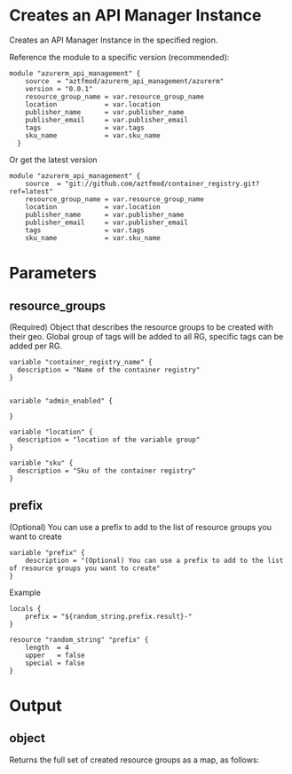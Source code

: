 
# Creates an API Manager Instance

Creates an API Manager Instance in the specified region.

Reference the module to a specific version (recommended):

```hcl
module "azurerm_api_management" {
    source  = "aztfmod/azurerm_api_management/azurerm"
    version = "0.0.1"
    resource_group_name = var.resource_group_name
    location            = var.location
    publisher_name      = var.publisher_name
    publisher_email     = var.publisher_email
    tags                = var.tags
    sku_name            = var.sku_name
  }
```

Or get the latest version

```hcl
module "azurerm_api_management" {
    source  = "git://github.com/aztfmod/container_registry.git?ref=latest"
    resource_group_name = var.resource_group_name
    location            = var.location
    publisher_name      = var.publisher_name
    publisher_email     = var.publisher_email
    tags                = var.tags
    sku_name            = var.sku_name
```

# Parameters

## resource_groups

(Required) Object that describes the resource groups to be created with their geo.
Global group of tags will be added to all RG, specific tags can be added per RG.

```hcl
variable "container_registry_name" {
  description = "Name of the container registry"
}
```
 
```hcl

variable "admin_enabled" {
  
}
```

```hcl
variable "location" {
  description = "location of the variable group"
}

```

```hcl
variable "sku" {
  description = "Sku of the container registry"
}
```

## prefix

(Optional) You can use a prefix to add to the list of resource groups you want to create

```hcl
variable "prefix" {
    description = "(Optional) You can use a prefix to add to the list of resource groups you want to create"
}
```

Example

```hcl
locals {
    prefix = "${random_string.prefix.result}-"
}

resource "random_string" "prefix" {
    length  = 4
    upper   = false
    special = false
}
```

# Output

## object

Returns the full set of created resource groups as a map, as follows:

```hcl







```
